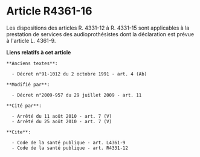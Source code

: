 # Article R4361-16

Les dispositions des articles R. 4331-12 à R. 4331-15 sont applicables à la prestation de services des audioprothésistes dont
la déclaration est prévue à l'article L. 4361-9.

**Liens relatifs à cet article**

	**Anciens textes**:

	  - Décret n°91-1012 du 2 octobre 1991 - art. 4 (Ab)

	**Modifié par**:

	  - Décret n°2009-957 du 29 juillet 2009 - art. 11

	**Cité par**:

	  - Arrêté du 11 août 2010 - art. 7 (V)
	  - Arrêté du 25 août 2010 - art. 7 (V)

	**Cite**:

	  - Code de la santé publique - art. L4361-9
	  - Code de la santé publique - art. R4331-12
